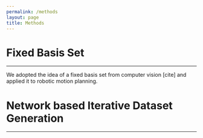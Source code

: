 ```yaml
---
permalink: /methods
layout: page
title: Methods
---
```


# Fixed Basis Set
---
We adopted the idea of a fixed basis set from computer vision [cite] and applied it to robotic motion planning.


# Network based Iterative Dataset Generation
---
